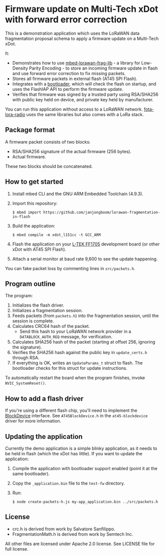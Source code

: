 # Firmware update on Multi-Tech xDot with forward error correction

This is a demonstration application which uses the LoRaWAN data fragmentation proposal schema to apply a firmware update on a Multi-Tech xDot.

It:

* Demonstrates how to use [mbed-lorawan-frag-lib](https://github.com/janjongboom/mbed-lorawan-frag-lib) - a library for Low-Density Parity Encoding - to store an incoming firmware update in flash and use forward error correction to fix missing packets.
* Stores all firmware packets in external flash (AT45 SPI Flash).
* Integrates with a [bootloader](https://github.com/janjongboom/lorawan-at45-fota-bootloader), which will check the flash on startup, and uses the FlashIAP API to perform the firmware update.
* Verifies that firmware was signed by a trusted party using RSA/SHA256 with public key held on device, and private key held by manufacturer.

You can run this application without access to a LoRaWAN network. [fota-lora-radio](https://github.com/armmbed/fota-lora-radio) uses the same libraries but also comes with a LoRa stack.

## Package format

A firmware packet consists of two blocks:

* RSA/SHA256 signature of the actual firmware (256 bytes).
* Actual firmware.

These two blocks should be concatenated.

## How to get started

1. Install mbed CLI and the GNU ARM Embedded Toolchain (4.9.3).
1. Import this repository:

    ```
    $ mbed import https://github.com/janjongboom/lorawan-fragmentation-in-flash
    ```

1. Build the application:

    ```
    $ mbed compile -m xdot_l151cc -t GCC_ARM
    ```

1. Flash the application on your [L-TEK FF1705](https://os.mbed.com/platforms/L-TEK-FF1705/) development board (or other xDot with AT45 SPI Flash).
1. Attach a serial monitor at baud rate 9,600 to see the update happening.

You can fake packet loss by commenting lines in `src/packets.h`.

## Program outline

The program:

1. Initializes the flash driver.
1. Initializes a fragmentation session.
1. Feeds packets (from `packets.h`) into the fragmentation session, until the session is complete.
1. Calculates CRC64 hash of the packet.
    * Send this hash to your LoRaWAN network provider in a `DATABLOCK_AUTH_REQ` message, for verification.
1. Calculates SHA256 hash of the packet (starting at offset 256, ignoring the signature).
1. Verifies the SHA256 hash against the public key in `update_certs.h` through RSA.
1. If everything is OK, writes an `UpdateParams_t` struct to flash. The bootloader checks for this struct for update instructions.

To automatically restart the board when the program finishes, invoke `NVIC_SystemReset()`.

## How to add a flash driver

If you're using a different flash chip, you'll need to implement the [BlockDevice](https://docs.mbed.com/docs/mbed-os-api-reference/en/latest/APIs/storage/block_device/) interface. See `AT45BlockDevice.h` in the `at45-blockdevice` driver for more information.

## Updating the application

Currently the demo application is a simple blinky application, as it needs to be held in flash (which the xDot has little). If you want to update the application:

1. Compile the application with bootloader support enabled (point it at the same bootloader).
1. Copy the `_application.bin` file to the `test-fw` directory.
1. Run:

    ```
    $ node create-packets-h.js my-app_application.bin ../src/packets.h
    ```

## License

* crc.h is derived from work by Salvatore Sanfilippo.
* FragmentationMath.h is derived from work by Semtech Inc.

All other files are licensed under Apache 2.0 license. See LICENSE file for full license.
